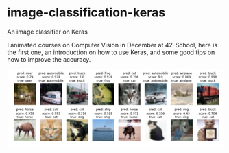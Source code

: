 # image-classification-keras
An image classifier on Keras

I animated courses on Computer Vision in December at 42-School,
here is the first one, an introduction on how to use Keras, 
and some good tips on how to improve the accuracy.

![Alt text](img.png?raw=true "Title")